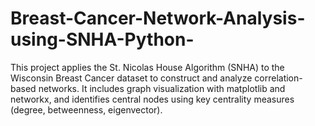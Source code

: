 # Breast-Cancer-Network-Analysis-using-SNHA-Python-
This project applies the St. Nicolas House Algorithm (SNHA) to the Wisconsin Breast Cancer dataset to construct and analyze correlation-based networks. It includes graph visualization with matplotlib and networkx, and identifies central nodes using key centrality measures (degree, betweenness, eigenvector).
